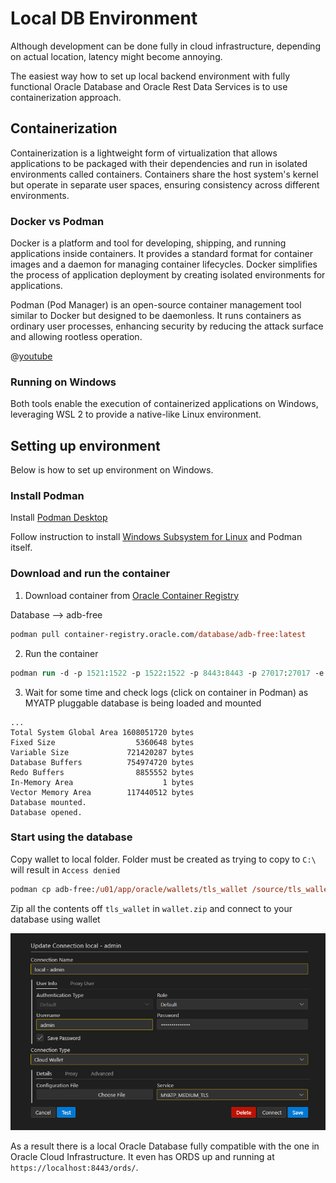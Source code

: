 # Local DB Environment

Although development can be done fully in cloud infrastructure, depending on actual location, latency might become annoying.

The easiest way how to set up local backend environment with fully functional Oracle Database and Oracle Rest Data Services is to use containerization approach.

## Containerization

Containerization is a lightweight form of virtualization that allows applications to be packaged with their dependencies and run in isolated environments called containers. Containers share the host system's kernel but operate in separate user spaces, ensuring consistency across different environments.

### Docker vs Podman

Docker is a platform and tool for developing, shipping, and running applications inside containers. It provides a standard format for container images and a daemon for managing container lifecycles. Docker simplifies the process of application deployment by creating isolated environments for applications.

Podman (Pod Manager) is an open-source container management tool similar to Docker but designed to be daemonless. It runs containers as ordinary user processes, enhancing security by reducing the attack surface and allowing rootless operation.

@[youtube](Xx588nbshlM)

### Running on Windows

Both tools enable the execution of containerized applications on Windows, leveraging WSL 2 to provide a native-like Linux environment.

## Setting up environment

Below is how to set up environment on Windows.

### Install Podman

Install [Podman Desktop](https://podman-desktop.io/downloads/windows)

Follow instruction to install [Windows Subsystem for Linux](https://learn.microsoft.com/en-us/windows/wsl/install) and Podman itself.

### Download and run the container

1. Download container from [Oracle Container Registry](https://container-registry.oracle.com/)

Database --> adb-free

```ps
podman pull container-registry.oracle.com/database/adb-free:latest
```

2. Run the container

```ps
podman run -d -p 1521:1522 -p 1522:1522 -p 8443:8443 -p 27017:27017 -e WORKLOAD_TYPE=ATP -e WALLET_PASSWORD=01234567abcdeF -e ADMIN_PASSWORD=01234567abcdeF --cap-add SYS_ADMIN --device /dev/fuse --name adb-free container-registry.oracle.com/database/adb-free:latest-23ai
```

3. Wait for some time and check logs (click on container in Podman) as MYATP pluggable database is being loaded and mounted

```log
...
Total System Global Area 1608051720 bytes
Fixed Size                  5360648 bytes
Variable Size             721420287 bytes
Database Buffers          754974720 bytes
Redo Buffers                8855552 bytes
In-Memory Area                    1 bytes
Vector Memory Area        117440512 bytes
Database mounted.
Database opened.
```

### Start using the database

Copy wallet to local folder. Folder must be created as trying to copy to `C:\` will result in `Access denied`

```ps
podman cp adb-free:/u01/app/oracle/wallets/tls_wallet /source/tls_wallet
```

Zip all the contents off `tls_wallet` in `wallet.zip` and connect to your database using wallet

![Connect to local DB](./local-db-environment.png)

As a result there is a local Oracle Database fully compatible with the one in Oracle Cloud Infrastructure. It even has ORDS up and running at `https://localhost:8443/ords/`.
